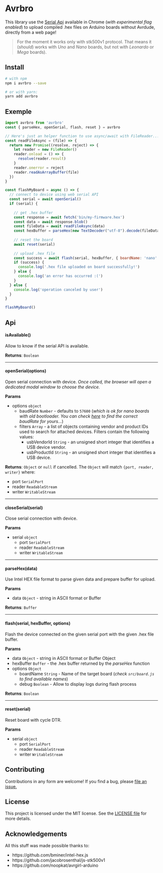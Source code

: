 # Avrbro

This library use the [Serial Api](https://wicg.github.io/serial/) available in Chrome (_with experimental flag enabled_) to upload compiled .hex files on Arduino boards without Avrdude, directly from a web page!

> For the moment it works only with stk500v1 protocol. That means it (_should_) works with _Uno_ and _Nano_ boards, but not with _Leonardo_ or _Mega_ boards).

## Install

```bash
# with npm
npm i avrbro --save

# or with yarn:
yarn add avrbro
```

## Exemple

```js
import avrbro from 'avrbro'
const { parseHex, openSerial, flash, reset } = avrbro

// Here's just an helper function to use async/await with FileReader...
const readFileAsync = (file) => {
  return new Promise((resolve, reject) => {
    let reader = new FileReader()
    reader.onload = () => {
      resolve(reader.result)
    }
    reader.onerror = reject
    reader.readAsArrayBuffer(file)
  })
}

const flashMyBoard = async () => {
  // connect to device using web serial API
  const serial = await openSerial()
  if (serial) {
  
    // get .hex buffer
    const response = await fetch('bin/my-firmware.hex')
    const data = await response.blob()
    const fileData = await readFileAsync(data)
    const hexBuffer = parseHex(new TextDecoder("utf-8").decode(fileData))
    
    // reset the board
    await reset(serial)
    
    // upload .hex file
    const success = await flash(serial, hexBuffer, { boardName: 'nano' })
    if (success) {
      console.log('.hex file uploaded on board successfully!')
    } else {
      console.log('an error has occurred :(')
    }
  } else {
    console.log('operation canceled by user')
  }
}

flashMyBoard()
```

## Api

#### isAvailable()

Allow to know if the serial API is available.

**Returns**: `Boolean`

---

#### openSerial(options)

Open serial connection with device. _Once called, the browser will open a dedicated modal window to choose the device._

**Params**

- options `object`
  - baudRate `Number` - defaults to `57600` (*which is ok for nano boards with old bootloader. You can check [here](https://github.com/kaelhem/avrbro/blob/master/src/boards.js) to find the correct baudRate for yours...*)
  - filters `Array` - a list of objects containing vendor and product IDs used to search for attached devices. Filters contain the following values:
    - usbVendorId `String` - an unsigned short integer that identifies a USB device vendor.
    - usbProductId `String` - an unsigned short integer that identifies a USB device.



**Returns**: `Object` or `null` if cancelled. The `Object` will match `{port, reader, writer}` where:
  - port `SerialPort`
  - reader `ReadableStream`
  - writer `WritableStream`

---
#### closeSerial(serial)

Close serial connection with device.

**Params**

- serial `object`
  - port `SerialPort`
  - reader `ReadableStream`
  - writer `WritableStream`
---

#### parseHex(data)

Use Intel HEX file format to parse given data and prepare buffer for upload.

**Params**

- data `Object` - string in ASCII format or Buffer

**Returns**: `Buffer`

---

#### flash(serial, hexBuffer, options)

Flash the device connected on the given serial port with the given .hex file buffer.

**Params**

- data `Object` - string in ASCII format or Buffer Object
- hexBuffer `Buffer` - the .hex buffer returned by the _parseHex_ function
- options `Object`
  - boardName `String` - Name of the target board (_check `src/board.js` to find available names_)
  - debug `Boolean` - Allow to display logs during flash process

**Returns**: `Boolean`

---

#### reset(serial)

Reset board with cycle DTR.

**Params**

- serial `object`
  - port `SerialPort`
  - reader `ReadableStream`
  - writer `WritableStream`


## Contributing

Contributions in any form are welcome! If you find a bug, please [file an issue.](https://github.com/kaelhem/avrbro/issues)

## License

This project is licensed under the MIT license. See the [LICENSE file](./LICENSE) for more details.

## Acknowledgements

All this stuff was made possible thanks to:
<ul>
<li>https://github.com/bminer/intel-hex.js</li>
<li>https://github.com/jacobrosenthal/js-stk500v1</li>
<li>https://github.com/noopkat/avrgirl-arduino</li>
</ul>
